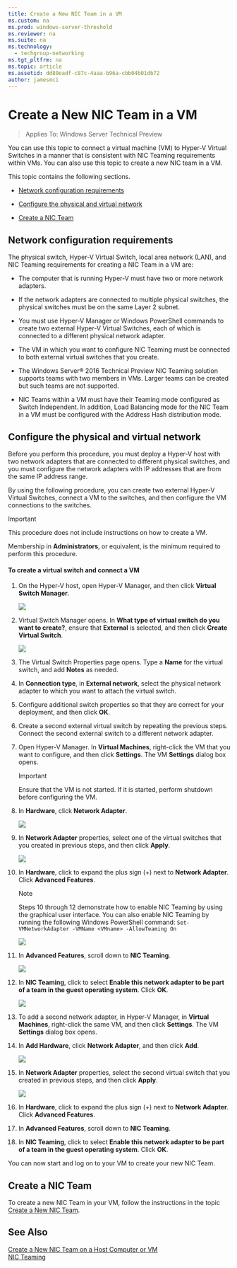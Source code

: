 ```yaml
---
title: Create a New NIC Team in a VM
ms.custom: na
ms.prod: windows-server-threshold
ms.reviewer: na
ms.suite: na
ms.technology: 
  - techgroup-networking
ms.tgt_pltfrm: na
ms.topic: article
ms.assetid: dd80eadf-c87c-4aaa-b96a-cbb04b01db72
author: jamesmci
---
```

# Create a New NIC Team in a VM

>Applies To: Windows Server Technical Preview

You can use this topic to connect a virtual machine (VM) to Hyper-V Virtual Switches in a manner that is consistent with NIC Teaming requirements within VMs. You can also use this topic to create a new NIC team in a VM.  
  
This topic contains the following sections.  
  
-   [Network configuration requirements](#bkmk_network)  
  
-   [Configure the physical and virtual network](#bkmk_configure)  
  
-   [Create a NIC Team](#bkmk_new)  
  
## <a name="bkmk_network"></a>Network configuration requirements  
The physical switch, Hyper-V Virtual Switch, local area network (LAN), and NIC Teaming requirements for creating a NIC Team in a VM are:  
  
-   The computer that is running Hyper-V must have two or more network adapters.  
  
-   If the network adapters are connected to multiple physical switches, the physical switches must be on the same Layer 2 subnet.  
  
-   You must use Hyper-V Manager or Windows PowerShell commands to create two external Hyper-V Virtual Switches, each of which is connected to a different physical network adapter.  
  
-   The VM in which you want to configure NIC Teaming must be connected to both external virtual switches that you create.  
  
-   The Windows Server&reg; 2016 Technical Preview NIC Teaming solution supports teams with two members in VMs. Larger teams can be created but such teams are not supported.  
  
-   NIC Teams within a VM must have their Teaming mode configured as Switch Independent. In addition, Load Balancing mode for the NIC Team in a VM must be configured with the Address Hash distribution mode.  
  
## <a name="bkmk_configure"></a>Configure the physical and virtual network  
Before you perform this procedure, you must deploy a Hyper-V host with two network adapters that are connected to different physical switches, and you must configure the network adapters with IP addresses that are from the same IP address range.  
  
By using the following procedure, you can create two external Hyper-V Virtual Switches, connect a VM to the switches, and then configure the VM connections to the switches.  
  
> [!IMPORTANT]  
> This procedure does not include instructions on how to create a VM.  
  
Membership in **Administrators**, or equivalent, is the minimum required to perform this procedure.  
  
#### To create a virtual switch and connect a VM  
  
1.  On the Hyper-V host, open Hyper-V Manager, and then click **Virtual Switch Manager**.  
  
    ![](../../media/Create-a-New-NIC-Team-in-a-VM/nict_hv.jpg)  
  
2.  Virtual Switch Manager opens. In **What type of virtual switch do you want to create?**, ensure that **External** is selected, and then click **Create Virtual Switch**.  
  
    ![](../../media/Create-a-New-NIC-Team-in-a-VM/nict_hv_02.jpg)  
  
3.  The Virtual Switch Properties page opens. Type a **Name** for the virtual switch, and add **Notes** as needed.  
  
4.  In **Connection type**, in **External network**, select the physical network adapter to which you want to attach the virtual switch.  
  
5.  Configure additional switch properties so that they are correct for your deployment, and then click **OK**.  
  
6.  Create a second external virtual switch by repeating the previous steps. Connect the second external switch to a different network adapter.  
  
7.  Open Hyper-V Manager. In **Virtual Machines**, right-click the VM that you want to configure, and then click **Settings**. The VM **Settings** dialog box opens.  
  
    > [!IMPORTANT]  
    > Ensure that the VM is not started. If it is started, perform shutdown before configuring the VM.  
  
8.  In **Hardware**, click **Network Adapter**.  
  
    ![](../../media/Create-a-New-NIC-Team-in-a-VM/nict_hvs_01.jpg)  
  
9. In **Network Adapter** properties, select one of the virtual switches that you created in previous steps, and then click **Apply**.  
  
    ![](../../media/Create-a-New-NIC-Team-in-a-VM/nict_hvs_02.jpg)  
  
10. In **Hardware**, click to expand the plus sign (+) next to **Network Adapter**. Click **Advanced Features**.  
  
    > [!NOTE]  
    > Steps 10 through 12 demonstrate how to enable NIC Teaming by using the graphical user interface. You can also enable NIC Teaming by running the following Windows PowerShell command: `Set-VMNetworkAdapter -VMName <VMname> -AllowTeaming On`  
  
    ![](../../media/Create-a-New-NIC-Team-in-a-VM/nict_hvs_03.jpg)  
  
11. In **Advanced Features**, scroll down to **NIC Teaming**.  
  
    ![](../../media/Create-a-New-NIC-Team-in-a-VM/nict_hvs_04.jpg)  
  
12. In **NIC Teaming**, click to select **Enable this network adapter to be part of a team in the guest operating system**. Click **OK**.  
  
    ![](../../media/Create-a-New-NIC-Team-in-a-VM/nict_hvs_05.jpg)  
  
13. To add a second network adapter, in Hyper-V Manager, in **Virtual Machines**, right-click the same VM, and then click **Settings**. The VM **Settings** dialog box opens.  
  
14. In **Add Hardware**, click **Network Adapter**, and then click **Add**.  
  
    ![](../../media/Create-a-New-NIC-Team-in-a-VM/nict_hvs_06.jpg)  
  
15. In **Network Adapter** properties, select the second virtual switch that you created in previous steps, and then click **Apply**.  
  
    ![](../../media/Create-a-New-NIC-Team-in-a-VM/nict_hvs_07.jpg)  
  
16. In **Hardware**, click to expand the plus sign (+) next to **Network Adapter**. Click **Advanced Features**.  
  
17. In **Advanced Features**, scroll down to **NIC Teaming**.  
  
18. In **NIC Teaming**, click to select **Enable this network adapter to be part of a team in the guest operating system**. Click **OK**.  
  
You can now start and log on to your VM to create your new NIC Team.  
  
## <a name="bkmk_new"></a>Create a  NIC Team  
To create a new NIC Team in your VM, follow the instructions in the topic [Create a New NIC Team](../../technologies/nic-teaming/Create-a-New-NIC-Team.md).  
  
## See Also  
[Create a New NIC Team on a Host Computer or VM](Create-a-New-NIC-Team-on-a-Host-Computer-or-VM.md)  
[NIC Teaming](NIC-Teaming.md)  
  


